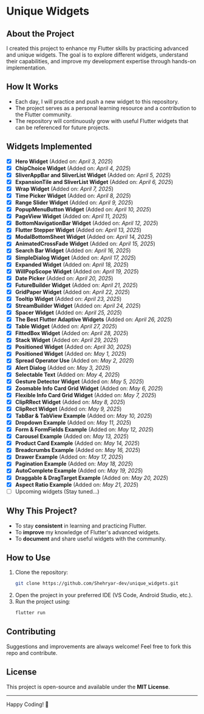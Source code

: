 # Unique Widgets

## About the Project
I created this project to enhance my Flutter skills by practicing advanced and unique widgets. The goal is to explore different widgets, understand their capabilities, and improve my development expertise through hands-on implementation.

## How It Works
- Each day, I will practice and push a new widget to this repository.
- The project serves as a personal learning resource and a contribution to the Flutter community.
- The repository will continuously grow with useful Flutter widgets that can be referenced for future projects.

## Widgets Implemented
- [x] **Hero Widget** (Added on: *April 3, 2025*)
- [x] **ChipChoice Widget** (Added on: *April 4, 2025*)
- [x] **SliverAppBar and SliverList Widget** (Added on: *April 5, 2025*)
- [x] **ExpansionTile and SliverList Widget** (Added on: *April 6, 2025*)
- [x] **Wrap Widget** (Added on: *April 7, 2025*)
- [x] **Time Picker Widget** (Added on: *April 8, 2025*)
- [x] **Range Slider Widget** (Added on: *April 9, 2025*)
- [x] **PopupMenuButton Widget** (Added on: *April 10, 2025*)
- [x] **PageView Widget** (Added on: *April 11, 2025*)
- [x] **BottomNavigationBar  Widget** (Added on: *April 12, 2025*)
- [x] **Flutter Stepper Widget** (Added on: *April 13, 2025*)
- [x] **ModalBottomSheet Widget** (Added on: *April 14, 2025*)  
- [x] **AnimatedCrossFade Widget** (Added on: *April 15, 2025*)
- [x] **Search Bar Widget** (Added on: *April 16, 2025*) 
- [x] **SimpleDialog Widget** (Added on: *April 17, 2025*) 
- [x] **Expanded Widget** (Added on: *April 18, 2025*)
- [x] **WillPopScope Widget** (Added on: *April 19, 2025*)
- [x] **Date Picker** (Added on: *April 20, 2025*)
- [x] **FutureBuilder Widget** (Added on: *April 21, 2025*)
- [x] **GridPaper Widget** (Added on: *April 22, 2025*)
- [x] **Tooltip Widget** (Added on: *April 23, 2025*)
- [x] **StreamBuilder Widget** (Added on: *April 24, 2025*)
- [x] **Spacer Widget** (Added on: *April 25, 2025*)
- [x] **The Best Flutter Adaptive Widgets** (Added on: *April 26, 2025*)
- [x] **Table Widget** (Added on: *April 27, 2025*) 
- [x] **FittedBox Widget** (Added on: *April 28, 2025*)
- [x] **Stack Widget** (Added on: *April 29, 2025*)
- [x] **Positioned Widget** (Added on: *April 30, 2025*)
- [x] **Positioned Widget** (Added on: *May 1, 2025*)
- [x] **Spread Operator Use** (Added on: *May 2, 2025*)
- [x] **Alert Dialog** (Added on: *May 3, 2025*)
- [x] **Selectable Text** (Added on: *May 4, 2025*)
- [x] **Gesture Detector Widget** (Added on: *May 5, 2025*)
- [x] **Zoomable Info Card Grid Widget** (Added on: *May 6, 2025*)
- [x] **Flexible Info Card Grid Widget** (Added on: *May 7, 2025*)
- [x] **ClipRRect Widget** (Added on: *May 8, 2025*)
- [x] **ClipRect Widget** (Added on: *May 9, 2025*)
- [x] **TabBar & TabView Example** (Added on: *May 10, 2025*)
- [x] **Dropdown Example** (Added on: *May 11, 2025*)
- [x] **Form & FormFields Example** (Added on: *May 12, 2025*)
- [x] **Carousel Example** (Added on: *May 13, 2025*)
- [x] **Product Card Example** (Added on: *May 14, 2025*)
- [x] **Breadcrumbs Example** (Added on: *May 16, 2025*)
- [x] **Drawer Example** (Added on: *May 17, 2025*)
- [x] **Pagination Example** (Added on: *May 18, 2025*)
- [x] **AutoComplete Example** (Added on: *May 19, 2025*)
- [x] **Draggable & DragTarget Example** (Added on: *May 20, 2025*)
- [x] **Aspect Ratio Example** (Added on: *May 21, 2025*)
- [ ] Upcoming widgets (Stay tuned...)

## Why This Project?
- To stay **consistent** in learning and practicing Flutter.
- To **improve** my knowledge of Flutter's advanced widgets.
- To **document** and share useful widgets with the community.

## How to Use
1. Clone the repository:
   ```sh
   git clone https://github.com/Shehryar-dev/unique_widgets.git
   ```
2. Open the project in your preferred IDE (VS Code, Android Studio, etc.).
3. Run the project using:
   ```sh
   flutter run
   ```

## Contributing
Suggestions and improvements are always welcome! Feel free to fork this repo and contribute.

## License
This project is open-source and available under the **MIT License**.

---
Happy Coding! 🚀
